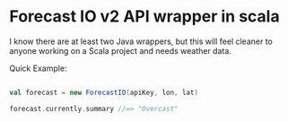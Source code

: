 Forecast IO v2 API wrapper in scala
===================================

I know there are at least two Java wrappers, but this will feel cleaner to anyone working on a Scala project and needs weather data.

Quick Example:

```scala

val forecast = new ForecastIO(apiKey, lon, lat)

forecast.currently.summary //=> "Overcast"

```
